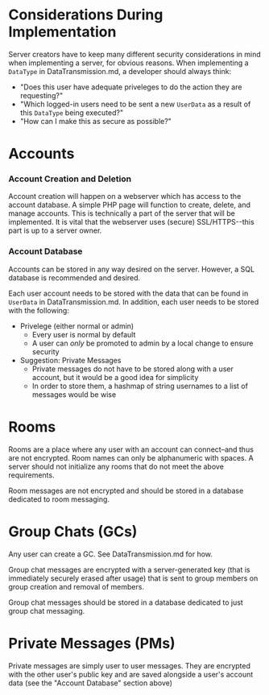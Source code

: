 # Considerations During Implementation
Server creators have to keep many different security considerations in mind when implementing a server, for obvious reasons. When implementing a `DataType` in DataTransmission.md, a developer should always think:
* "Does this user have adequate priveleges to do the action they are requesting?"
* "Which logged-in users need to be sent a new `UserData` as a result of this `DataType` being executed?"
* "How can I make this as secure as possible?"

# Accounts
### Account Creation and Deletion
Account creation will happen on a webserver which has access to the account database. A simple PHP page will function to create, delete, and manage accounts. This is technically a part of the server that will be implemented. It is vital that the webserver uses (secure) SSL/HTTPS--this part is up to a server owner.

### Account Database
Accounts can be stored in any way desired on the server. However, a SQL database is recommended and desired.

Each user account needs to be stored with the data that can be found in `UserData` in DataTransmission.md.
In addition, each user needs to be stored with the following:
* Privelege (either normal or admin)
  * Every user is normal by default
  * A user can *only* be promoted to admin by a local change to ensure security
* Suggestion: Private Messages
  * Private messages do not have to be stored along with a user account, but it would be a good idea for simplicity
  * In order to store them, a hashmap of string usernames to a list of messages would be wise

# Rooms
Rooms are a place where any user with an account can connect–and thus are not encrypted. Room names can only be alphanumeric with spaces. A server should not initialize any rooms that do not meet the above requirements.

Room messages are not encrypted and should be stored in a database dedicated to room messaging.

# Group Chats (GCs)
Any user can create a GC. See DataTransmission.md for how.

Group chat messages are encrypted with a server-generated key (that is immediately securely erased after usage) that is sent to group members on group creation and removal of members.

Group chat messages should be stored in a database dedicated to just group chat messaging.

# Private Messages (PMs)
Private messages are simply user to user messages. They are encrypted with the other user's public key and are saved alongside a user's account data (see the "Account Database" section above)
